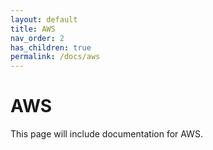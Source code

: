 ```yaml
---
layout: default
title: AWS
nav_order: 2
has_children: true
permalink: /docs/aws
---
```


# AWS

This page will include documentation for AWS.

